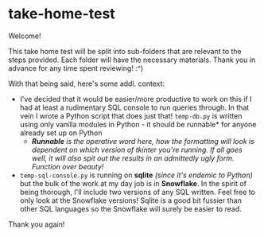 # take-home-test
Welcome! 

This take home test will be split into sub-folders that are relevant to the steps provided. Each folder will have the necessary materials. Thank you in advance for any time spent reviewing! :^)

With that being said, here's some addl. context:
  - I've decided that it would be easier/more productive to work on this if I had at least a rudimentary SQL console to run queries through. In that vein I wrote a Python script that does just that! `temp-db.py` is written using only vanilla modules in Python - it should be runnable* for anyone already set up on Python
    * ***Runnable** is the operative word here, how the formatting will look is dependent on which version of tkinter you're running. If all goes well, it will also spit out the results in an admittedly ugly form. Function  over beauty!*
  - `temp-sql-console.py` is running on **sqlite** *(since it's endemic to Python)* but the bulk of the work at my day job is in **Snowflake**. In the spirit of being thorough, I'll include two versions of any SQL written. Feel free to only look at the Snowflake versions! Sqlite is a good bit fussier than other SQL languages so the Snowflake will surely be easier to read.
  
Thank you again! 

